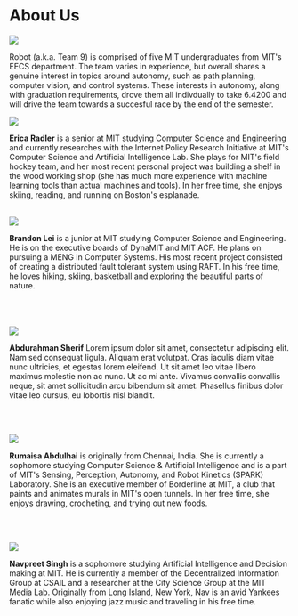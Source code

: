 # About Us

<span class="image main">![](assets/images/about/team.jpeg)</span>

Robot (a.k.a. Team 9) is comprised of five MIT undergraduates from MIT's EECS department. The team varies in experience, but overall shares a genuine interest in topics around autonomy, such as path planning, computer vision, and control systems. These interests in autonomy, along with graduation requirements, drove them all indivdually to take 6.4200 and will drive the team towards a succesful race by the end of the semester.

<span class="image left about">![](assets/images/about/erica.jpeg)</span>

**Erica Radler** is a senior at MIT studying Computer Science and Engineering and currently researches with the Internet Policy Research Initiative at MIT's Computer Science and Artificial Intelligence Lab. She plays for MIT's field hockey team, and her most recent personal project was building a shelf in the wood working shop (she has much more experience with machine learning tools than actual machines and tools). In her free time, she enjoys skiing, reading, and running on Boston's esplanade.
<br>
<br>

<span class="image right about">![](assets/images/about/brandon.JPG)</span>

**Brandon Lei** is a junior at MIT studying Computer Science and Engineering. He is on the executive boards of DynaMIT and MIT ACF. He plans on pursuing a MENG in Computer Systems. His most recent project consisted of creating a distributed fault tolerant system using RAFT. In his free time, he loves hiking, skiing, basketball and exploring the beautiful parts of nature.
<br>
<br>
<br>
<br>

<span class="image left about">![](assets/images/about/cat.jpeg)</span>

**Abdurahman Sherif** Lorem ipsum dolor sit amet, consectetur adipiscing elit. Nam sed consequat ligula. Aliquam erat volutpat. Cras iaculis diam vitae nunc ultricies, et egestas lorem eleifend. Ut sit amet leo vitae libero maximus molestie non ac nunc. Ut ac mi ante. Vivamus convallis convallis neque, sit amet sollicitudin arcu bibendum sit amet. Phasellus finibus dolor vitae leo cursus, eu lobortis nisl blandit.

<br>
<br>

<span class="image right about">![](assets/images/about/rumaisa.JPG)</span>

**Rumaisa Abdulhai** is originally from Chennai, India. She is currently a sophomore studying Computer Science & Artificial Intelligence and is a part of MIT's Sensing, Perception, Autonomy, and Robot Kinetics (SPARK) Laboratory. She is an executive member of Borderline at MIT, a club that paints and animates murals in MIT's open tunnels. In her free time, she enjoys drawing, crocheting, and trying out new foods.

<br>
<br>

<span class="image left about">![](assets/images/about/nav.jpeg)</span>

**Navpreet Singh** is a sophomore studying Artificial Intelligence and Decision making at MIT. He is currently a member of the Decentralized Information Group at CSAIL and a researcher at the City Science Group at the MIT Media Lab. Originally from Long Island, New York, Nav is an avid Yankees fanatic while also enjoying jazz music and traveling in his free time.
<br>
<br>
